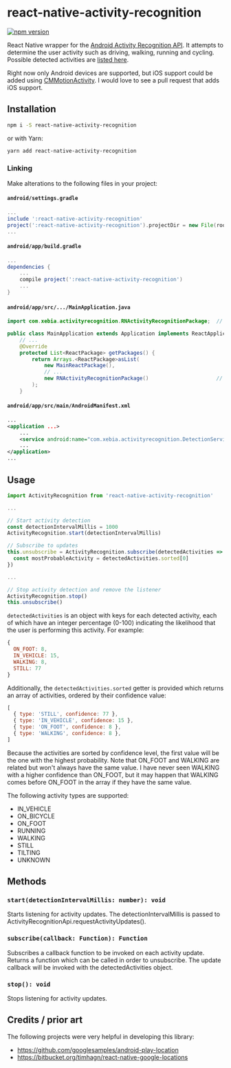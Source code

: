 # react-native-activity-recognition

[![npm version][npm shield]][npm url]

React Native wrapper for the [Android Activity Recognition API][1]. It attempts to determine the user activity such as
driving, walking, running and cycling. Possible detected activities are [listed here][2].

Right now only Android devices are supported, but iOS support could be added using [CMMotionActivity][3].
I would love to see a pull request that adds iOS support.

[1]: https://developers.google.com/android/reference/com/google/android/gms/location/ActivityRecognition
[2]: https://developers.google.com/android/reference/com/google/android/gms/location/DetectedActivity
[3]: https://developer.apple.com/reference/coremotion/cmmotionactivity

[npm shield]: https://img.shields.io/npm/v/react-native-activity-recognition.svg
[npm url]: https://www.npmjs.com/package/react-native-activity-recognition

## Installation

```bash
npm i -S react-native-activity-recognition
```

or with Yarn:

```bash
yarn add react-native-activity-recognition
```

### Linking

Make alterations to the following files in your project:

#### `android/settings.gradle`

```gradle
...
include ':react-native-activity-recognition'
project(':react-native-activity-recognition').projectDir = new File(rootProject.projectDir, '../node_modules/react-native-activity-recognition/android')
...
```

#### `android/app/build.gradle`

```gradle
...
dependencies {
    ...
    compile project(':react-native-activity-recognition')
    ...
}
```

#### `android/app/src/.../MainApplication.java`

```java
import com.xebia.activityrecognition.RNActivityRecognitionPackage;  // <--- add import

public class MainApplication extends Application implements ReactApplication {
    // ...
    @Override
    protected List<ReactPackage> getPackages() {
        return Arrays.<ReactPackage>asList(
            new MainReactPackage(),
            // ...
            new RNActivityRecognitionPackage()                      // <--- add package
        );
    }
```

#### `android/app/src/main/AndroidManifest.xml`

```xml
...
<application ...>
    ...
    <service android:name="com.xebia.activityrecognition.DetectionService"/>
    ...
</application>
...
```

## Usage

```js
import ActivityRecognition from 'react-native-activity-recognition'

...

// Start activity detection
const detectionIntervalMillis = 1000
ActivityRecognition.start(detectionIntervalMillis)

// Subscribe to updates
this.unsubscribe = ActivityRecognition.subscribe(detectedActivities => {
  const mostProbableActivity = detectedActivities.sorted[0]
})

...

// Stop activity detection and remove the listener
ActivityRecognition.stop()
this.unsubscribe()
```

`detectedActivities` is an object with keys for each detected activity, each of which have an integer percentage (0-100)
indicating the likelihood that the user is performing this activity. For example:

```js
{
  ON_FOOT: 8,
  IN_VEHICLE: 15,
  WALKING: 8,
  STILL: 77
}
```

Additionally, the `detectedActivities.sorted` getter is provided which returns an array of activities, ordered by their
confidence value:

```js
[
  { type: 'STILL', confidence: 77 },
  { type: 'IN_VEHICLE', confidence: 15 },
  { type: 'ON_FOOT', confidence: 8 },
  { type: 'WALKING', confidence: 8 },
]
```

Because the activities are sorted by confidence level, the first value will be the one with the highest probability.
Note that ON_FOOT and WALKING are related but won't always have the same value. I have never seen WALKING with a higher
confidence than ON_FOOT, but it may happen that WALKING comes before ON_FOOT in the array if they have the same value.

The following activity types are supported:

- IN_VEHICLE
- ON_BICYCLE
- ON_FOOT
- RUNNING
- WALKING
- STILL
- TILTING
- UNKNOWN

## Methods

### `start(detectionIntervalMillis: number): void`
Starts listening for activity updates. The detectionIntervalMillis is passed to ActivityRecognitionApi.requestActivityUpdates().

### `subscribe(callback: Function): Function`
Subscribes a callback function to be invoked on each activity update. Returns a function which can be called in order to unsubscribe.
The update callback will be invoked with the detectedActivities object.

### `stop(): void`
Stops listening for activity updates.

## Credits / prior art

The following projects were very helpful in developing this library:

- https://github.com/googlesamples/android-play-location
- https://bitbucket.org/timhagn/react-native-google-locations
